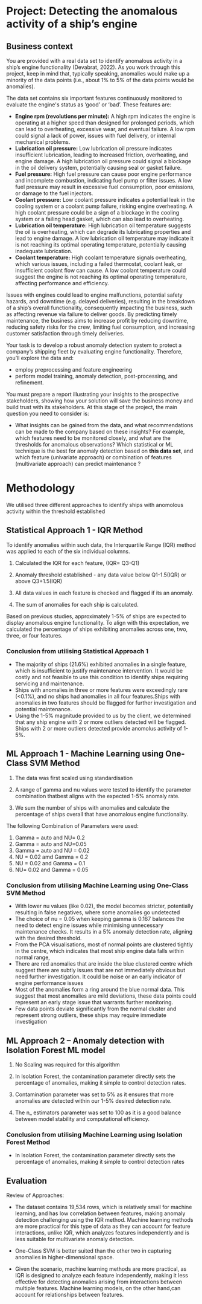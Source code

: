 # Project: Detecting the anomalous activity of a ship’s engine

## **Business context**
You are provided with a real data set to identify anomalous activity in a ship’s engine functionality (Devabrat,  2022). As you work through this project, keep in mind that, typically speaking, anomalies would make up a minority of the data points (i.e., about 1% to 5% of the data points would be anomalies).

The data set contains six important features continuously monitored to evaluate the engine's status as ‘good’ or ‘bad’. These features are:
- **Engine rpm (revolutions per minute):** A high rpm indicates the engine is operating at a higher speed than designed for prolonged periods, which can lead to overheating, excessive wear, and eventual failure. A low rpm could signal a lack of power, issues with fuel delivery, or internal mechanical problems.
- **Lubrication oil pressure:** Low lubrication oil pressure indicates insufficient lubrication, leading to increased friction, overheating, and engine damage. A high lubrication oil pressure could signal a blockage in the oil delivery system, potentially causing seal or gasket failure.
- **Fuel pressure:** High fuel pressure can cause poor engine performance and incomplete combustion, indicating fuel pump or filter issues. A low fuel pressure may result in excessive fuel consumption, poor emissions, or damage to the fuel injectors.
- **Coolant pressure:** Low coolant pressure indicates a potential leak in the cooling system or a coolant pump failure, risking engine overheating. A high coolant pressure could be a sign of a blockage in the cooling system or a failing head gasket, which can also lead to overheating.
- **Lubrication oil temperature:** High lubrication oil temperature suggests the oil is overheating, which can degrade its lubricating properties and lead to engine damage. A low lubrication oil temperature may indicate it is not reaching its optimal operating temperature, potentially causing inadequate lubrication.
- **Coolant temperature:** High coolant temperature signals overheating, which various issues, including a failed thermostat, coolant leak, or insufficient coolant flow can cause. A low coolant temperature could suggest the engine is not reaching its optimal operating temperature, affecting performance and efficiency.

Issues with engines could lead to engine malfunctions, potential safety hazards, and downtime (e.g. delayed deliveries), resulting in the breakdown of a ship’s overall functionality, consequently impacting the business, such as affecting revenue via failure to deliver goods. By predicting timely maintenance, the business aims to increase profit by reducing downtime, reducing safety risks for the crew, limiting fuel consumption, and increasing customer satisfaction through timely deliveries.

Your task is to develop a robust anomaly detection system to protect a company’s shipping fleet by evaluating engine functionality. Therefore, you’ll explore the data and:
- employ preprocessing and feature engineering
- perform model training, anomaly detection, post-processing, and refinement.

You must prepare a report illustrating your insights to the prospective stakeholders, showing how your solution will save the business money and build trust with its stakeholders. At this stage of the project, the main question you need to consider is:
- What insights can be gained from the data, and what recommendations can be made to the company based on these insights? For example, which features need to be monitored closely, and what are the thresholds for anomalous observations? Which statistical or ML technique is the best for anomaly detection based on **this data set**, and which feature (univariate approach) or combination of features (multivariate approach) can predict maintenance ?

# Methodology
We utilised three different approaches to identify ships with anomolous activity within the threshold established

## Statistical Approach 1 - IQR Method
To identify anomalies within such data, the Interquartile Range (IQR) method was applied to each of the six individual columns.

1) Calculated the IQR for each feature, (IQR= Q3-Q1)

2) Anomaly threshold established - any data value below Q1-1.5(IQR) or above Q3+1.5(IQR)

3) All data values in each feature is checked and flagged if its an anomaly.

4) The sum of anomalies for each ship is calculated.

Based on previous studies, approximately 1-5% of ships are expected to display anomalous engine functionality. To align with this expectation, we calculated the percentage of ships exhibiting anomalies across one, two, three, or four features.

### Conclusion from utilising Statistical Approach 1
- The majority of ships (21.6%) exhibited anomalies in a single feature, which is insufficient to justify maintenance intervention. It would be costly and not feasible to use this condition to identify ships requiring servicing and maintenance.
- Ships with anomalies in three or more features were exceedingly rare (<0.1%), and no ships had anomalies in all four features.Ships with anomalies in two features should be flagged for further investigation and potential maintenance.
- Using the 1-5% magnitude provided to us by the client, we determined that any ship engine with 2 or more outliers detected will be flagged. Ships with 2 or more outliers detected provide anomolus activity of 1-5%.

## ML Approach 1 - Machine Learning using One-Class SVM Method

1) The data was first scaled using standardisation

2) A range of gamma and nu values were tested to identify the parameter combination thatbest aligns with the expected 1-5% anomaly rate.

3) We sum the number of ships with anomalies and calculate the percentage of ships overall that have anomalous engine functionality.

The following Combination of Parameters were used:
1. Gamma = auto and NU= 0.2
2. Gamma = auto and NU=0.05
3. Gamma = auto and NU = 0.02
4. NU = 0.02 amd Gamma = 0.2
5. NU = 0.02 and Gamma = 0.1
6. NU= 0.02 and Gamma = 0.05

### Conclusion from utilising Machine Learning using One-Class SVM Method
- With lower nu values (like 0.02), the model becomes stricter, potentially
resulting in false negatives, where some anomalies go undetected
- The choice of nu = 0.05 when keeping gamma is 0.167 balances the need to detect engine issues while minimising unnecessary maintenance checks. It results in a 5% anomaly detection rate, aligning with the desired threshold.
- From the PCA visualisations, most of normal points are clustered tightly in the centre, which indicates that most ship engine data falls within normal range,
- There are red anomalies that are inside the blue clustered centre which suggest there are subtly issues that are not immediately obvious but need further investigation. It could be noise or an early indicator of engine performance issues
- Most of the anomalies form a ring around the blue normal data. This suggest that most anomalies are mild deviations, these data points could represent an early stage issue that warrants further monitoring.
- Few data points deviate significantly from the normal cluster and represent strong outliers, these ships may require immediate investigation

## ML Approach 2 – Anomaly detection with Isolation Forest ML model
1) No Scaling was required for this algorithm

2) In Isolation Forest, the contamination parameter directly sets the percentage of anomalies, making it simple to control detection rates.

3) Contamination parameter was set to 5% as it ensures that more anomalies are detected within our 1-5% desired detection rate.

4) The n_ estimators parameter was set to 100 as it is a good balance between model stability and computational efficiency.

### Conclusion from utilising Machine Learning using Isolation Forest Method
- In Isolation Forest, the contamination parameter directly sets the percentage of anomalies, making it simple to control detection rates

## Evaluation 
Review of Approaches:
- The dataset contains 19,534 rows, which is relatively small for machine learning, and has low correlation between features, making anomaly detection challenging using the IQR method. Machine learning methods are more practical for this type of data as they can account for feature interactions, unlike IQR, which analyzes features independently and is less suitable for multivariate anomaly detection.

- One-Class SVM is better suited than the other two in capturing anomalies in higher-dimensional space.

- Given the scenario, machine learning methods are more practical, as IQR is designed to analyze each feature independently, making it less effective for detecting anomalies arising from interactions between multiple features. Machine learning models, on the other hand,can account for relationships between features.
